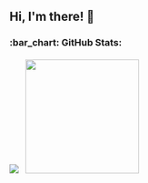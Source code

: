 ## Hi, I'm there! 👋

<h3>:bar_chart: GitHub Stats:

<div><br>
<img  src ="https://awesome-github-stats.azurewebsites.net/user-stats/MatheusSakuragui?theme=midnight-purple&background=151515&cardType=level-alternate"/>
 &nbsp; 
<img height="200" src = "https://github-readme-stats.vercel.app/api/top-langs/?username=MatheusSakuragui&theme=dark&title_color=6E33B5&text_color=ffffff&border_color=E4E2E2&icon_color=6E33B5&layout=compact" />
</div>
</h3> 
